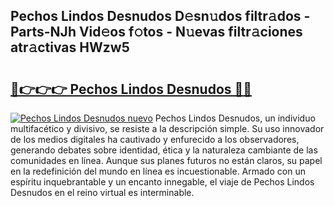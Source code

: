 ## Pechos Lindos Desnudos D𝚎sn𝚞dos filtr𝚊dos - Parts-NJh Vid𝚎os f𝚘tos - N𝚞evas filtr𝚊ciones atr𝚊ctivas HWzw5

# <h2><a href="http://mb1spu.tromn.icu/?c=Pechos+Lindos+Desnudos">🔗👉👉👉 Pechos Lindos Desnudos 🔗🔗</a></h2>

[![Pechos Lindos Desnudos nuevo](https://i.imgur.com/pEAQMta.gif)](http://mb1spu.tromn.icu/?c=Pechos+Lindos+Desnudos)
Pechos Lindos Desnudos, un individuo multifacético y divisivo, se resiste a la descripción simple. Su uso innovador de los medios digitales ha cautivado y enfurecido a los observadores, generando debates sobre identidad, ética y la naturaleza cambiante de las comunidades en línea. Aunque sus planes futuros no están claros, su papel en la redefinición del mundo en línea es incuestionable. Armado con un espíritu inquebrantable y un encanto innegable, el viaje de Pechos Lindos Desnudos en el reino virtual es interminable.
